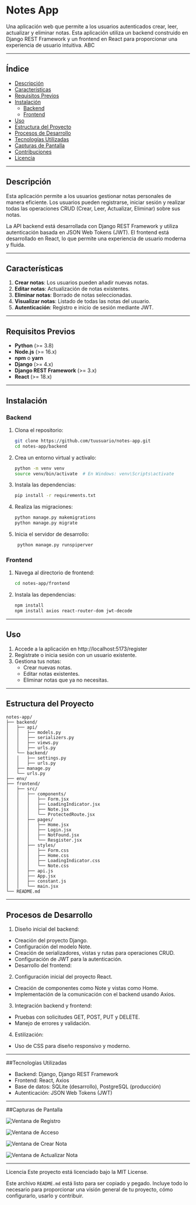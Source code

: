 # Notes App

Una aplicación web que permite a los usuarios autenticados crear, leer, actualizar y eliminar notas. Esta aplicación utiliza un backend construido en Django REST Framework y un frontend en React para proporcionar una experiencia de usuario intuitiva. ABC

---

## Índice

- [Descripción](#descripción)
- [Características](#características)
- [Requisitos Previos](#requisitos-previos)
- [Instalación](#instalación)
  - [Backend](#backend)
  - [Frontend](#frontend)
- [Uso](#uso)
- [Estructura del Proyecto](#estructura-del-proyecto)
- [Procesos de Desarrollo](#procesos-de-desarrollo)
- [Tecnologías Utilizadas](#tecnologías-utilizadas)
- [Capturas de Pantalla](#capturas-de-pantalla)
- [Contribuciones](#contribuciones)
- [Licencia](#licencia)

---

## Descripción

Esta aplicación permite a los usuarios gestionar notas personales de manera eficiente. Los usuarios pueden registrarse, iniciar sesión y realizar todas las operaciones CRUD (Crear, Leer, Actualizar, Eliminar) sobre sus notas. 

La API backend está desarrollada con Django REST Framework y utiliza autenticación basada en JSON Web Tokens (JWT). El frontend está desarrollado en React, lo que permite una experiencia de usuario moderna y fluida.

---

## Características

1. **Crear notas**: Los usuarios pueden añadir nuevas notas.
2. **Editar notas**: Actualización de notas existentes.
3. **Eliminar notas**: Borrado de notas seleccionadas.
4. **Visualizar notas**: Listado de todas las notas del usuario.
5. **Autenticación**: Registro e inicio de sesión mediante JWT.

---

## Requisitos Previos

- **Python** (>= 3.8)
- **Node.js** (>= 16.x)
- **npm** o **yarn**
- **Django** (>= 4.x)
- **Django REST Framework** (>= 3.x)
- **React** (>= 18.x)

---

## Instalación

### Backend

1. Clona el repositorio:
   ```bash
   git clone https://github.com/tuusuario/notes-app.git
   cd notes-app/backend
2. Crea un entorno virtual y actívalo:
   ```bash
   python -m venv venv
   source venv/bin/activate  # En Windows: venv\Scripts\activate

3. Instala las dependencias:
   ```bash
   pip install -r requirements.txt

4. Realiza las migraciones:
   ```bash
   python manage.py makemigrations
   python manage.py migrate

5. Inicia el servidor de desarrollo:
   ```bash
    python manage.py runspiperver

### Frontend

1. Navega al directorio de frontend:
   ```bash
   cd notes-app/frontend

2. Instala las dependencias:
   ```bash
   npm install
   npm install axios react-router-dom jwt-decode

---
## Uso

  1. Accede a la aplicación en http://localhost:5173/register
  2. Regístrate o inicia sesión con un usuario existente.
  3. Gestiona tus notas:
     - Crear nuevas notas.
     - Editar notas existentes.
     - Eliminar notas que ya no necesitas.

  ---
  ## Estructura del Proyecto

    notes-app/
    ├── backend/
    │   ├── api/
    │   │   ├── models.py
    │   │   ├── serializers.py
    │   │   ├── views.py
    │   │   ├── urls.py
    │   └── backend/
    │   │   ├── settings.py
    │   │   ├── urls.py
    │   ├── manage.py
    │   └── urls.py
    ├── env/
    ├── frontend/
    │   ├── src/
    │   │   ├── components/
    │   │   │   ├── Form.jsx
    │   │   │   ├── LoadingIndicator.jsx
    │   │   │   ├── Note.jsx
    │   │   │   └── ProtectedRoute.jsx
    │   │   ├── pages/
    │   │   │   ├── Home.jsx
    │   │   │   ├── Login.jsx
    │   │   │   ├── NotFound.jsx
    │   │   │   └── Resgister.jsx
    │   │   ├── styles/
    │   │   │   ├── Form.css
    │   │   │   ├── Home.css
    │   │   │   ├── LoadingIndicator.css 
    │   │   │   └── Note.css
    │   │   ├── api.js
    │   │   ├── App.jsx
    │   │   ├── constant.js
    │   │   └── main.jsx
    └── README.md
---
## Procesos de Desarrollo

1. Diseño inicial del backend:

  - Creación del proyecto Django.
  - Configuración del modelo Note.
  - Creación de serializadores, vistas y rutas para operaciones CRUD.
  - Configuración de JWT para la autenticación.
  - Desarrollo del frontend:

2. Configuración inicial del proyecto React.
  - Creación de componentes como Note y vistas como Home.
  - Implementación de la comunicación con el backend usando Axios.

3. Integración backend y frontend:
  - Pruebas con solicitudes GET, POST, PUT y DELETE.
  - Manejo de errores y validación.

4. Estilización:
  - Uso de CSS para diseño responsivo y moderno.

---
##Tecnologías Utilizadas

  - Backend: Django, Django REST Framework
  - Frontend: React, Axios
  - Base de datos: SQLite (desarrollo), PostgreSQL (producción)
  - Autenticación: JSON Web Tokens (JWT)

---
##Capturas de Pantalla

![Ventana de Registro](src/assets/registro.png)

![Ventana de Acceso](src/assets/acceso.png)

![Ventana de Crear Nota](src/assets/crearnota.png)

![Ventana de Actualizar Nota](src/assets/editarnota.png)

---
Licencia
Este proyecto está licenciado bajo la MIT License.

Este archivo `README.md` está listo para ser copiado y pegado. Incluye todo lo necesario para proporcionar una visión general de tu proyecto, cómo configurarlo, usarlo y contribuir.

